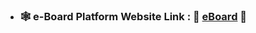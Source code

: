 <!-- eBoard Readme File -->

<!-- Website Link -->
- ### **🕸️ e-Board Platform Website Link :** 🌸 [eBoard](https://surajdalvi.me "Visit e-Board Platform") 🌼
